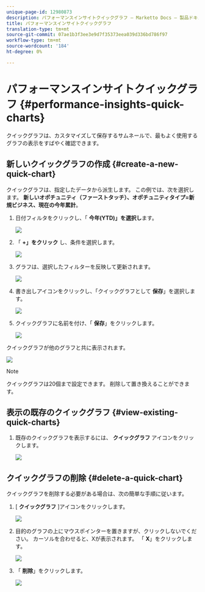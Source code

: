 ```yaml
---
unique-page-id: 12980873
description: パフォーマンスインサイトクイックグラフ — Marketto Docs — 製品ドキュメント
title: パフォーマンスインサイトクイックグラフ
translation-type: tm+mt
source-git-commit: 07ae1b3f3ee3e9d7f35373eea039d336bd786f97
workflow-type: tm+mt
source-wordcount: '184'
ht-degree: 0%

---
```



# パフォーマンスインサイトクイックグラフ {#performance-insights-quick-charts}

クイックグラフは、カスタマイズして保存するサムネールで、最もよく使用するグラフの表示をすばやく確認できます。

## 新しいクイックグラフの作成 {#create-a-new-quick-chart}

クイックグラフは、指定したデータから派生します。 この例では、次を選択します。 **新しいオポチュニティ（ファーストタッチ）、オポチュニティタイプ=新規ビジネス、現在の今年累計**。

1. 日付フィルタをクリックし、「 **今年(YTD)」を選択し**&#x200B;ます。

   ![](assets/1-2.png)

1. 「 **+」をクリック** し、条件を選択します。

   ![](assets/2-2.png)

1. グラフは、選択したフィルターを反映して更新されます。

   ![](assets/3-3.png)

1. 書き出しアイコンをクリックし、「クイックグラフとして **保存**」を選択します。

   ![](assets/4-2.png)

1. クイックグラフに名前を付け、「 **保存**」をクリックします。

   ![](assets/5-3.png)

クイックグラフが他のグラフと共に表示されます。

![](assets/6-3.png)

>[!NOTE]
>
>クイックグラフは20個まで設定できます。 削除して置き換えることができます。

## 表示の既存のクイックグラフ {#view-existing-quick-charts}

1. 既存のクイックグラフを表示するには、 **クイックグラフ** アイコンをクリックします。

   ![](assets/7-1.png)

## クイックグラフの削除 {#delete-a-quick-chart}

クイックグラフを削除する必要がある場合は、次の簡単な手順に従います。

1. [ **クイックグラフ** ]アイコンをクリックします。

   ![](assets/8-1.png)

1. 目的のグラフの上にマウスポインターを置きますが、クリックしないでください。 カーソルを合わせると、Xが表示されます。 「 **X**」をクリックします。

   ![](assets/9-2.png)

1. 「 **削除**」をクリックします。

   ![](assets/10-1.png)

